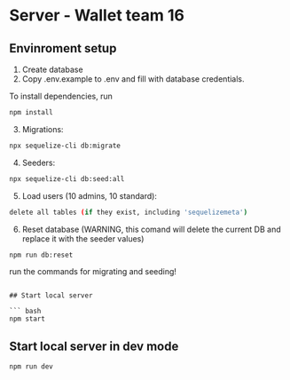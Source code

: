 # Server - Wallet team 16


## Envinroment setup

1) Create database
2) Copy .env.example to .env and fill with database credentials.

To install dependencies, run
``` bash
npm install
```

3) Migrations:
``` bash
npx sequelize-cli db:migrate
```

4) Seeders:
``` bash
npx sequelize-cli db:seed:all
```

5) Load users (10 admins, 10 standard):
``` bash
delete all tables (if they exist, including 'sequelizemeta')
```

6) Reset database (WARNING, this comand will delete the current DB and replace it with the seeder values)
``` bash
npm run db:reset
```

run the commands for migrating and seeding!
```

## Start local server

``` bash
npm start
```

## Start local server in dev mode

``` bash
npm run dev
```
